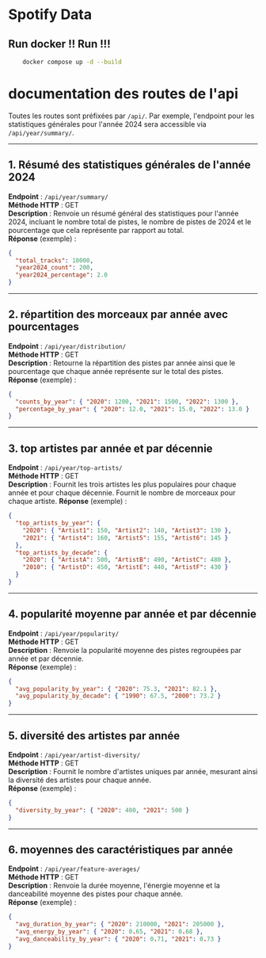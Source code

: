 # Spotify Data

## Run docker !! Run !!!

``` bash
    docker compose up -d --build
```

# documentation des routes de l'api 

Toutes les routes sont préfixées par `/api/`.
Par exemple, l'endpoint pour les statistiques générales pour l'année 2024 sera accessible via `/api/year/summary/`.

---

## 1. Résumé des statistiques générales de l'année 2024
**Endpoint** : `/api/year/summary/`  
**Méthode HTTP** : GET  
**Description** : Renvoie un résumé général des statistiques pour l'année 2024, incluant le nombre total de pistes, le nombre de pistes de 2024 et le pourcentage que cela représente par rapport au total.  
**Réponse** (exemple) :
```json
{
  "total_tracks": 10000,
  "year2024_count": 200,
  "year2024_percentage": 2.0
}
```
---

## 2. répartition des morceaux par année avec pourcentages
**Endpoint** : `/api/year/distribution/`  
**Méthode HTTP** : GET  
**Description** : Retourne la répartition des pistes par année ainsi que le pourcentage que chaque année représente sur le total des pistes.  
**Réponse** (exemple) :
```json
{
  "counts_by_year": { "2020": 1200, "2021": 1500, "2022": 1300 },
  "percentage_by_year": { "2020": 12.0, "2021": 15.0, "2022": 13.0 }
}
```

---

## 3. top artistes par année et par décennie
**Endpoint** : `/api/year/top-artists/`  
**Méthode HTTP** : GET  
**Description** : Fournit les trois artistes les plus populaires pour chaque année et pour chaque décennie. 
Fournit le nombre de morceaux pour chaque artiste. 
**Réponse** (exemple) :
```json
{
  "top_artists_by_year": {
    "2020": { "Artist1": 150, "Artist2": 140, "Artist3": 130 },
    "2021": { "Artist4": 160, "Artist5": 155, "Artist6": 145 }
  },
  "top_artists_by_decade": {
    "2020": { "ArtistA": 500, "ArtistB": 490, "ArtistC": 480 },
    "2010": { "ArtistD": 450, "ArtistE": 440, "ArtistF": 430 }
  }
}
```

---

## 4. popularité moyenne par année et par décennie
**Endpoint** : `/api/year/popularity/`  
**Méthode HTTP** : GET  
**Description** : Renvoie la popularité moyenne des pistes regroupées par année et par décennie.  
**Réponse** (exemple) :
```json
{
  "avg_popularity_by_year": { "2020": 75.3, "2021": 82.1 },
  "avg_popularity_by_decade": { "1990": 67.5, "2000": 73.2 }
}
```

---

## 5. diversité des artistes par année
**Endpoint** : `/api/year/artist-diversity/`  
**Méthode HTTP** : GET  
**Description** : Fournit le nombre d'artistes uniques par année, mesurant ainsi la diversité des artistes pour chaque année.  
**Réponse** (exemple) :
```json
{
  "diversity_by_year": { "2020": 400, "2021": 500 }
}
```

---

## 6. moyennes des caractéristiques par année
**Endpoint** : `/api/year/feature-averages/`  
**Méthode HTTP** : GET  
**Description** : Renvoie la durée moyenne, l'énergie moyenne et la danceabilité moyenne des pistes pour chaque année.  
**Réponse** (exemple) :
```json
{
  "avg_duration_by_year": { "2020": 210000, "2021": 205000 },
  "avg_energy_by_year": { "2020": 0.65, "2021": 0.68 },
  "avg_danceability_by_year": { "2020": 0.71, "2021": 0.73 }
}
```